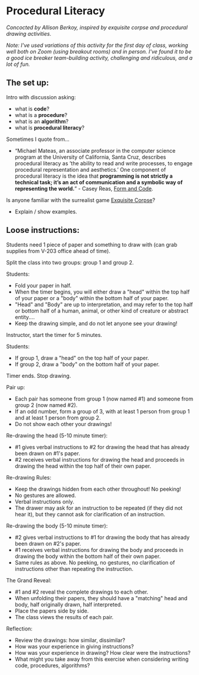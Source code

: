 # Procedural Literacy

_Concocted by Allison Berkoy, inspired by exquisite corpse and procedural drawing activities._

_Note: I've used variations of this activity for the first day of class, working well both on Zoom (using breakout rooms) and in person. I've found it to be a good ice breaker team-building activity, challenging and ridiculous, and a lot of fun._

## The set up:
  
  Intro with discussion asking: 
  * what is **code**? 
  * what is a **procedure**?
  * what is an **algorithm**?
  * what is **procedural literacy**?

Sometimes I quote from...
* “Michael Mateas, an associate professor in the computer science program at the University of California, Santa Cruz, describes procedural literacy as ’the ability to read and write processes, to engage procedural representation and aesthetics.’ One component of procedural literacy is the idea that **programming is not strictly a technical task; it’s an act of communication and a symbolic way of representing the world.**” - Casey Reas, [Form and Code](https://formandcode.com/).

Is anyone familiar with the surrealist game [Exquisite Corpse](https://www.moma.org/collection/terms/exquisite-corpse)?
* Explain / show examples. 

## Loose instructions:

Students need 1 piece of paper and something to draw with (can grab supplies from V-203 office ahead of time).

Split the class into two groups: group 1 and group 2.

Students: 
* Fold your paper in half. 
* When the timer begins, you will either draw a "head" within the top half of your paper or a "body" within the bottom half of your paper.
* "Head" and "Body" are up to interpretation, and may refer to the top half or bottom half of a human, animal, or other kind of creature or abstract entity....   
* Keep the drawing simple, and do not let anyone see your drawing!  

Instructor, start the timer for 5 minutes. 

Students:
* If group 1, draw a "head" on the top half of your paper.  
* If group 2, draw a "body" on the bottom half of your paper.  
  
Timer ends. Stop drawing.  

Pair up:  
*  Each pair has someone from group 1 (now named #1) and someone from group 2 (now named #2).  
* If an odd number, form a group of 3, with at least 1 person from group 1 and at least 1 person from group 2.  
* Do not show each other your drawings! 


Re-drawing the head (5-10 minute timer):
* #1 gives verbal instructions to #2 for drawing the head that has already been drawn on #1's paper.
* #2 receives verbal instructions for drawing the head and proceeds in drawing the head within the top half of their own paper.  

Re-drawing Rules:
* Keep the drawings hidden from each other throughout! No peeking! 
* No gestures are allowed. 
* Verbal instructions only. 
* The drawer may ask for an instruction to be repeated (if they did not hear it), but they cannot ask for clarification of an instruction.

Re-drawing the body (5-10 minute timer):
* #2 gives verbal instructions to #1 for drawing the body that has already been drawn on #2's paper.
* #1 receives verbal instructions for drawing the body and proceeds in drawing the body within the bottom half of their own paper.
* Same rules as above. No peeking, no gestures, no clarification of instructions other than repeating the instruction.

The Grand Reveal:
* #1 and #2 reveal the complete drawings to each other.  
* When unfolding their papers, they should have a "matching" head and body, half originally drawn, half interpreted.
* Place the papers side by side.  
* The class views the results of each pair.

Reflection:
* Review the drawings:  how similar, dissimilar?
* How was your experience in giving instructions?
* How was your experience in drawing? How clear were the instructions?  
* What might you take away from this exercise when considering writing code, procedures, algorithms?